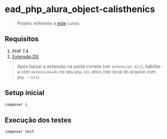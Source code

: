 # ead_php_alura_object-calisthenics

> Projeto referente a [este](https://cursos.alura.com.br/course/object-calisthenics-exercitando-orientacao-objetos) curso.

## Requisitos

1. PHP 7.4
2. [Extensão DS](https://pecl.php.net/package/ds/1.3.0/windows)
> Após baixar a extensão na pasta correta (ver `extension_dir`), habilite-a com `extension=ds` no seu `php.ini` ativo (ver local do arquivo com ``php --ini``).

## Setup inicial

```sh
composer i
```

## Execução dos testes

```sh
composer test
```

